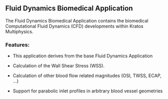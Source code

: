 ## Fluid Dynamics Biomedical Application

The Fluid Dynamics Biomedical Application contains the biomedical Computational Fluid Dynamics (CFD) developments within Kratos Multiphysics.

### Features:

- This application derives from the base Fluid Dynamics Application

- Calculation of the Wall Shear Stress (WSS).

- Calculation of other blood flow related magnitudes (OSI, TWSS, ECAP, ...)

- Support for parabolic inlet profiles in arbitrary blood vessel geometries
